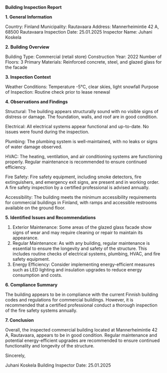  **Building Inspection Report**

**1. General Information**

Country: Finland
Municipality: Rautavaara
Address: Mannerheimintie 42 A, 68500 Rautavaara
Inspection Date: 25.01.2025
Inspector Name: Juhani Koskela

**2. Building Overview**

Building Type: Commercial (retail store)
Construction Year: 2022
Number of Floors: 3
Primary Materials: Reinforced concrete, steel, and glazed glass for the facade

**3. Inspection Context**

Weather Conditions: Temperature -5°C, clear skies, light snowfall
Purpose of Inspection: Routine check prior to lease renewal

**4. Observations and Findings**

Structural: The building appears structurally sound with no visible signs of distress or damage. The foundation, walls, and roof are in good condition.

Electrical: All electrical systems appear functional and up-to-date. No issues were found during the inspection.

Plumbing: The plumbing system is well-maintained, with no leaks or signs of water damage observed.

HVAC: The heating, ventilation, and air conditioning systems are functioning properly. Regular maintenance is recommended to ensure continued efficiency.

Fire Safety: Fire safety equipment, including smoke detectors, fire extinguishers, and emergency exit signs, are present and in working order. A fire safety inspection by a certified professional is advised annually.

Accessibility: The building meets the minimum accessibility requirements for commercial buildings in Finland, with ramps and accessible restrooms available on the ground floor.

**5. Identified Issues and Recommendations**

1. Exterior Maintenance: Some areas of the glazed glass facade show signs of wear and may require cleaning or repair to maintain its appearance.
2. Regular Maintenance: As with any building, regular maintenance is essential to ensure the longevity and safety of the structure. This includes routine checks of electrical systems, plumbing, HVAC, and fire safety equipment.
3. Energy Efficiency: Consider implementing energy-efficient measures such as LED lighting and insulation upgrades to reduce energy consumption and costs.

**6. Compliance Summary**

The building appears to be in compliance with the current Finnish building codes and regulations for commercial buildings. However, it is recommended that a certified professional conduct a thorough inspection of the fire safety systems annually.

**7. Conclusion**

Overall, the inspected commercial building located at Mannerheimintie 42 A, Rautavaara, appears to be in good condition. Regular maintenance and potential energy-efficient upgrades are recommended to ensure continued functionality and longevity of the structure.

Sincerely,

Juhani Koskela
Building Inspector
Date: 25.01.2025